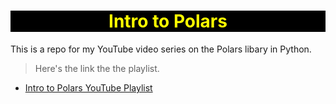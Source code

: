 <div class="alert alert-warning" role="alert" style="background-color: black;">
    <center><h1><strong><font color="yellow">Intro to Polars</font></strong></h1></center>
</div>

This is a repo for my YouTube video series on the Polars libary in Python.
> Here's the link the the playlist.

* [Intro to Polars YouTube Playlist](https://tinyurl.com/y3f9njna)